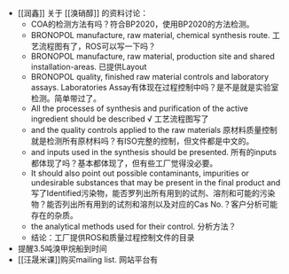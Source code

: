 - [[润鑫]] 关于 [[溴硝醇]] 的资料讨论：
	- COA的检测方法有吗？符合BP2020，使用BP2020的方法检测。
	- BRONOPOL manufacture, raw material, chemical synthesis route. 工艺流程图有了，ROS可以写一下吗？
	- BRONOPOL manufacture, raw material, production site and shared installation-areas. 已提供Layout
	- BRONOPOL quality, finished raw material controls and laboratory assays. Laboratories Assay有体现在过程控制中吗？是不是就是实验室检测。简单带过了。
	- All the processes of synthesis and purification of the active ingredient should be described √ 工艺流程图写了
	- and the quality controls applied to the raw materials 原材料质量控制就是检测所有原材料吗？有ISO完整的控制，但文件都是中文的。
	- and inputs used in the synthesis should be presented. 所有的inputs都体现了吗？基本都体现了，但有些工厂觉得没必要。
	- It should also point out possible contaminants, impurities or undesirable substances that may be present in the final product and 写了Identified污染物，能否罗列出所有用到的试剂、溶剂和可能的污染物？能否列出所有用到的试剂和溶剂以及对应的Cas No.？客户分析可能存在的杂质。
	- the analytical methods used for their control. 分析方法？
	- 结论：工厂提供ROS和质量过程控制文件的目录
- 提醒3.5吨溴甲烷船到时间
- [[汪晟米课]]购买mailing list. 网站平台有